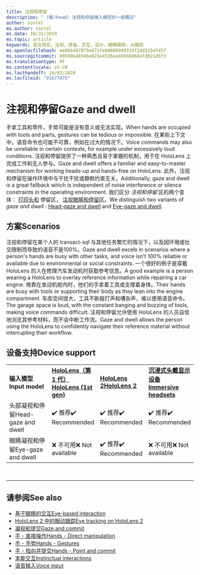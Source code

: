 ```yaml
---
title: 注视和停留
description: " (眼/head) 注视和停留输入模型的一般概述"
author: sostel
ms.author: sostel
ms.date: 10/31/2019
ms.topic: article
keywords: 混合现实，注视，停留，交互，设计，眼睛跟踪，头跟踪
ms.openlocfilehash: ee8b6487079a071fe84606949314f2dd315df45f
ms.sourcegitcommit: 09599b4034be825e4536eeb9566968afd021d5f3
ms.translationtype: MT
ms.contentlocale: zh-CN
ms.lasthandoff: 10/03/2020
ms.locfileid: "91677875"
---
```

# <a name="gaze-and-dwell"></a><span data-ttu-id="17188-104">注视和停留</span><span class="sxs-lookup"><span data-stu-id="17188-104">Gaze and dwell</span></span>

<span data-ttu-id="17188-105">手拿工具和零件，手势可能是没有意义或无法实现。</span><span class="sxs-lookup"><span data-stu-id="17188-105">When hands are occupied with tools and parts, gestures can be tedious or impossible.</span></span>
<span data-ttu-id="17188-106">在某些上下文中，语音命令也可能不可靠，例如在过大的情况下。</span><span class="sxs-lookup"><span data-stu-id="17188-106">Voice commands may also be unreliable in certain contexts, for example under excessively loud conditions.</span></span>
<span data-ttu-id="17188-107">注视和停留提供了一种熟悉且易于掌握的机制，用于在 HoloLens 上完成工作和无人参与。</span><span class="sxs-lookup"><span data-stu-id="17188-107">Gaze and dwell offers a familiar and easy-to-master mechanism for working heads-up and hands-free on HoloLens.</span></span>
<span data-ttu-id="17188-108">此外，注视和停留在操作环境中与干扰干扰或静默约束无关。</span><span class="sxs-lookup"><span data-stu-id="17188-108">Additionally, gaze and dwell is a great fallback which is independent of noise interference or silence constraints in the operating environment.</span></span>
<span data-ttu-id="17188-109">我们区分 _注视和停留_ 区的两个变体： [打印头和](gaze-and-dwell-head.md) 停留区， [注视眼睛和停留](gaze-and-dwell-eyes.md)区。</span><span class="sxs-lookup"><span data-stu-id="17188-109">We distinguish two variants of _gaze and dwell_ : [Head-gaze and dwell](gaze-and-dwell-head.md) and [Eye-gaze and dwell](gaze-and-dwell-eyes.md).</span></span>

## <a name="scenarios"></a><span data-ttu-id="17188-110">方案</span><span class="sxs-lookup"><span data-stu-id="17188-110">Scenarios</span></span>

<span data-ttu-id="17188-111">注视和停留在某个人的 transact-sql 与其他任务繁忙的情况下，以及因环境或社交限制而导致的语音不是100%。</span><span class="sxs-lookup"><span data-stu-id="17188-111">Gaze and dwell excels in scenarios where a person's hands are busy with other tasks, and voice isn't 100% reliable or available due to environmental or social constraints.</span></span>
<span data-ttu-id="17188-112">一个很好的例子是穿戴 HoloLens 的人在修理汽车发动机时获取参考信息。</span><span class="sxs-lookup"><span data-stu-id="17188-112">A good example is a person wearing a HoloLens to overlay reference information while repairing a car engine.</span></span>
<span data-ttu-id="17188-113">倚靠在发动机舱内时，他们的手拿着工具或支撑着身体。</span><span class="sxs-lookup"><span data-stu-id="17188-113">Their hands are busy with tools or supporting their body as they lean into the engine compartment.</span></span>
<span data-ttu-id="17188-114">车库空间很大，工具不断敲打声和嘈杂声，难以使用语音命令。</span><span class="sxs-lookup"><span data-stu-id="17188-114">The garage space is loud, with the constant banging and buzzing of tools, making voice commands difficult.</span></span>
<span data-ttu-id="17188-115">注视和停留允许使用 HoloLens 的人员自信地浏览其参考材料，而不会中断工作流。</span><span class="sxs-lookup"><span data-stu-id="17188-115">Gaze and dwell allows the person using the HoloLens to confidently navigate their reference material without interrupting their workflow.</span></span>

## <a name="device-support"></a><span data-ttu-id="17188-116">设备支持</span><span class="sxs-lookup"><span data-stu-id="17188-116">Device support</span></span>

<table>
    <colgroup>
    <col width="25%" />
    <col width="25%" />
    <col width="25%" />
    <col width="25%" />
    </colgroup>
    <tr>
        <td><span data-ttu-id="17188-117"><strong>输入模型</strong></span><span class="sxs-lookup"><span data-stu-id="17188-117"><strong>Input model</strong></span></span></td>
        <td><span data-ttu-id="17188-118"><a href="../hololens-hardware-details.md"><strong>HoloLens（第 1 代）</strong></a></span><span class="sxs-lookup"><span data-stu-id="17188-118"><a href="../hololens-hardware-details.md"><strong>HoloLens (1st gen)</strong></a></span></span></td>
        <td><span data-ttu-id="17188-119"><a href="https://docs.microsoft.com/hololens/hololens2-hardware"><strong>HoloLens 2</strong></span><span class="sxs-lookup"><span data-stu-id="17188-119"><a href="https://docs.microsoft.com/hololens/hololens2-hardware"><strong>HoloLens 2</strong></span></span></td>
        <td><span data-ttu-id="17188-120"><a href="../discover/immersive-headset-hardware-details.md"><strong>沉浸式头戴显示设备</strong></a></span><span class="sxs-lookup"><span data-stu-id="17188-120"><a href="../discover/immersive-headset-hardware-details.md"><strong>Immersive headsets</strong></a></span></span></td>
    </tr>
     <tr>
        <td><span data-ttu-id="17188-121">头部凝视和停留</span><span class="sxs-lookup"><span data-stu-id="17188-121">Head-gaze and dwell</span></span></td>
        <td><span data-ttu-id="17188-122">✔️ 推荐</span><span class="sxs-lookup"><span data-stu-id="17188-122">✔️ Recommended</span></span></td>
        <td><span data-ttu-id="17188-123">✔️ 推荐</span><span class="sxs-lookup"><span data-stu-id="17188-123">✔️ Recommended</span></span></td>
        <td><span data-ttu-id="17188-124">✔️ 推荐</span><span class="sxs-lookup"><span data-stu-id="17188-124">✔️ Recommended</span></span></td>
    </tr>
     <tr>
        <td><span data-ttu-id="17188-125">眼睛凝视和停留</span><span class="sxs-lookup"><span data-stu-id="17188-125">Eye-gaze and dwell</span></span></td>
        <td><span data-ttu-id="17188-126">❌ 不可用</span><span class="sxs-lookup"><span data-stu-id="17188-126">❌ Not available</span></span></td>
        <td><span data-ttu-id="17188-127">✔️ 推荐</span><span class="sxs-lookup"><span data-stu-id="17188-127">✔️ Recommended</span></span></td>
        <td><span data-ttu-id="17188-128">❌ 不可用</span><span class="sxs-lookup"><span data-stu-id="17188-128">❌ Not available</span></span></td>
    </tr>
</table>


<br>

---

 ## <a name="see-also"></a><span data-ttu-id="17188-129">请参阅</span><span class="sxs-lookup"><span data-stu-id="17188-129">See also</span></span>
* [<span data-ttu-id="17188-130">基于眼睛的交互</span><span class="sxs-lookup"><span data-stu-id="17188-130">Eye-based interaction</span></span>](eye-gaze-interaction.md)
* [<span data-ttu-id="17188-131">HoloLens 2 中的眼动跟踪</span><span class="sxs-lookup"><span data-stu-id="17188-131">Eye tracking on HoloLens 2</span></span>](eye-tracking.md)
* [<span data-ttu-id="17188-132">凝视和提交</span><span class="sxs-lookup"><span data-stu-id="17188-132">Gaze and commit</span></span>](gaze-and-commit.md)
* [<span data-ttu-id="17188-133">手 - 直接操作</span><span class="sxs-lookup"><span data-stu-id="17188-133">Hands - Direct manipulation</span></span>](direct-manipulation.md)
* [<span data-ttu-id="17188-134">手 - 手势</span><span class="sxs-lookup"><span data-stu-id="17188-134">Hands - Gestures</span></span>](gaze-and-commit.md#composite-gestures)
* [<span data-ttu-id="17188-135">手 - 指向并提交</span><span class="sxs-lookup"><span data-stu-id="17188-135">Hands - Point and commit</span></span>](point-and-commit.md)
* [<span data-ttu-id="17188-136">本能交互</span><span class="sxs-lookup"><span data-stu-id="17188-136">Instinctual interactions</span></span>](interaction-fundamentals.md)
* [<span data-ttu-id="17188-137">语音输入</span><span class="sxs-lookup"><span data-stu-id="17188-137">Voice input</span></span>](voice-input.md)
